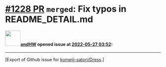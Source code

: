 # [\#1228 PR](https://github.com/komeiji-satori/Dress/pull/1228) `merged`: Fix typos in README_DETAIL.md

#### <img src="https://avatars.githubusercontent.com/u/45086238?u=b16523bce0a4db18c65973f3a657b7216944f454&v=4" width="50">[andHW](https://github.com/andHW) opened issue at [2022-05-27 03:52](https://github.com/komeiji-satori/Dress/pull/1228):






-------------------------------------------------------------------------------



[Export of Github issue for [komeiji-satori/Dress](https://github.com/komeiji-satori/Dress).]
